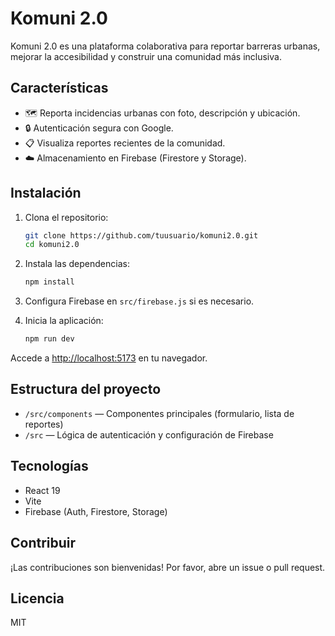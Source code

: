 # Komuni 2.0

Komuni 2.0 es una plataforma colaborativa para reportar barreras urbanas, mejorar la accesibilidad y construir una comunidad más inclusiva.

## Características

- 🗺️ Reporta incidencias urbanas con foto, descripción y ubicación.
- 🔒 Autenticación segura con Google.
- 📋 Visualiza reportes recientes de la comunidad.
- ☁️ Almacenamiento en Firebase (Firestore y Storage).

## Instalación

1. Clona el repositorio:
   ```bash
   git clone https://github.com/tuusuario/komuni2.0.git
   cd komuni2.0
   ```

2. Instala las dependencias:
   ```bash
   npm install
   ```

3. Configura Firebase en `src/firebase.js` si es necesario.

4. Inicia la aplicación:
   ```bash
   npm run dev
   ```

Accede a [http://localhost:5173](http://localhost:5173) en tu navegador.

## Estructura del proyecto

- `/src/components` — Componentes principales (formulario, lista de reportes)
- `/src` — Lógica de autenticación y configuración de Firebase

## Tecnologías

- React 19
- Vite
- Firebase (Auth, Firestore, Storage)

## Contribuir

¡Las contribuciones son bienvenidas! Por favor, abre un issue o pull request.

## Licencia

MIT
